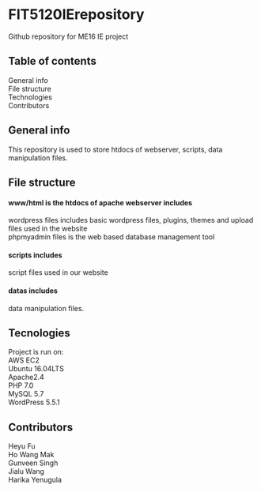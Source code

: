 # FIT5120IErepository
Github repository for ME16 IE project
## Table of contents
General info  
File structure  
Technologies  
Contributors  
## General info
This repository is used to store htdocs of webserver, scripts, data manipulation files.
## File structure
#### www/html is the htdocs of apache webserver includes
wordpress files includes basic wordpress files, plugins, themes and upload files used in the website  
phpmyadmin files is the web based database management tool
#### scripts includes
script files used in our website
#### datas includes
data manipulation files.
## Tecnologies
Project is run on:  
AWS EC2  
Ubuntu 16.04LTS  
Apache2.4  
PHP 7.0  
MySQL 5.7  
WordPress 5.5.1  
## Contributors
Heyu Fu  
Ho Wang Mak  
Gunveen Singh  
Jialu Wang  
Harika Yenugula  
